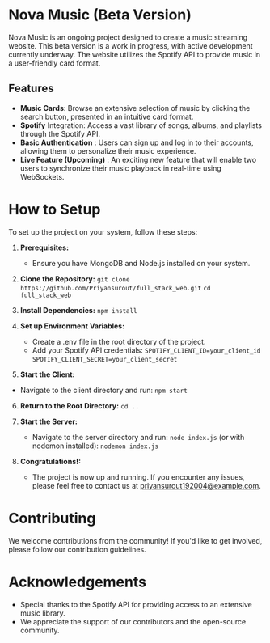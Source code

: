 # Nova Music (Beta Version)
Nova Music is an ongoing project designed to create a music streaming website. This beta version is a work in progress, with active development currently underway. The website utilizes the Spotify API to provide music in a user-friendly card format.

## Features
+ **Music Cards**: Browse an extensive selection of music by clicking the search button, presented in an intuitive card format.
+ **Spotify** Integration: Access a vast library of songs, albums, and playlists through the Spotify API.
+ **Basic Authentication** : Users can sign up and log in to their accounts, allowing them to personalize their music experience.
+ **Live Feature (Upcoming)** : An exciting new feature that will enable two users to synchronize their music playback in real-time using WebSockets.

# How to Setup
To set up the project on your system, follow these steps:

1. **Prerequisites:**
   + Ensure you have MongoDB and Node.js installed on your system.
     
2. **Clone the Repository:**
   `git clone https://github.com/Priyansurout/full_stack_web.git`
    `cd full_stack_web`
   
4. **Install Dependencies:**
   `npm install`
   
5. **Set up Environment Variables:**
   + Create a .env file in the root directory of the project.
   + Add your Spotify API credentials:
     `SPOTIFY_CLIENT_ID=your_client_id`
     `SPOTIFY_CLIENT_SECRET=your_client_secret`
     
6. **Start the Client:**
  + Navigate to the client directory and run:
    `npm start`
    
6. **Return to the Root Directory:**
    `cd ..`
    
7. **Start the Server:**
    + Navigate to the server directory and run:
      `node index.js`
    (or with nodemon installed):
      `nodemon index.js`
      
8. **Congratulations!:**
    + The project is now up and running. If you encounter any issues, please feel free to contact us at priyansurout192004@example.com.


# Contributing
We welcome contributions from the community! If you'd like to get involved, please follow our contribution guidelines.

# Acknowledgements
+ Special thanks to the Spotify API for providing access to an extensive music library.
+ We appreciate the support of our contributors and the open-source community.
